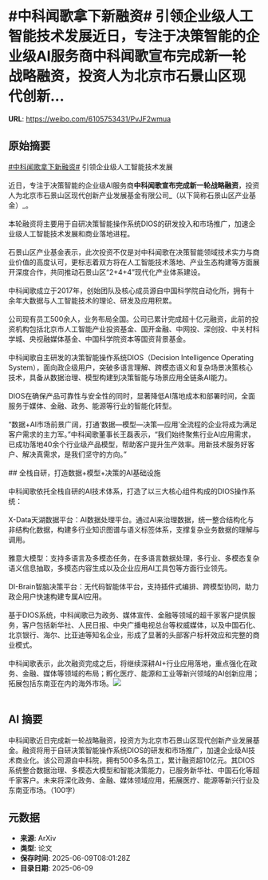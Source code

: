 # #中科闻歌拿下新融资# 引领企业级人工智能技术发展近日，专注于决策智能的企业级AI服务商**中科闻歌宣布完成新一轮战略融资**，投资人为北京市石景山区现代创新...

**URL**: https://weibo.com/6105753431/PvJF2wmua

## 原始摘要

<a href="https://m.weibo.cn/search?containerid=231522type%3D1%26t%3D10%26q%3D%23%E4%B8%AD%E7%A7%91%E9%97%BB%E6%AD%8C%E6%8B%BF%E4%B8%8B%E6%96%B0%E8%9E%8D%E8%B5%84%23&amp;extparam=%23%E4%B8%AD%E7%A7%91%E9%97%BB%E6%AD%8C%E6%8B%BF%E4%B8%8B%E6%96%B0%E8%9E%8D%E8%B5%84%23" data-hide=""><span class="surl-text">#中科闻歌拿下新融资#</span></a> 引领企业级人工智能技术发展<br><br>近日，专注于决策智能的企业级AI服务商**中科闻歌宣布完成新一轮战略融资**，投资人为北京市石景山区现代创新产业发展基金有限公司_（以下简称石景山区产业基金）_。<br><br>本轮融资将主要用于自研决策智能操作系统DIOS的研发投入和市场推广，加速企业级人工智能技术发展和商业落地进程。<br><br>石景山区产业基金表示，此次投资不仅是对中科闻歌在决策智能领域技术实力与商业价值的高度认可，更标志着双方将在人工智能技术落地、产业生态构建等方面展开深度合作，共同推动石景山区“2+4+4”现代化产业体系建设。<br><br>中科闻歌成立于2017年，创始团队及核心成员源自中国科学院自动化所，拥有十余年大数据与人工智能技术的理论、研发及应用积累。<br><br>公司现有员工500余人，业务布局全国。公司已累计完成超十亿元融资，此前的投资机构包括北京市人工智能产业投资基金、国开金融、中网投、深创投、中关村科学城、央视融媒体基金、中国科学院资本等国资背景基金。<br><br>中科闻歌自主研发的决策智能操作系统DIOS（Decision Intelligence Operating System），面向政企级用户，突破多语言理解、跨模态语义和复杂场景决策核心技术，具备从数据治理、模型构建到决策智能与场景应用全链条AI能力。<br><br>DIOS在确保产品可靠性与安全性的同时，显著降低AI落地成本和部署时间，全面服务于媒体、金融、政务、能源等行业的智能化转型。<br><br>“数据+AI市场前景广阔，打通‘数据—模型—决策—应用’全流程的企业将成为满足客户需求的主力军。”中科闻歌董事长王磊表示，“我们始终聚焦行业AI应用需求，已成功落地40余个行业级产品模型，帮助客户提升生产效率。用新技术服务好客户、解决真需求，是我们坚守的方向。”<br><br>## 全栈自研，打造数据+模型+决策的AI基础设施<br><br>中科闻歌依托全栈自研的AI技术体系，打造了以三大核心组件构成的DIOS操作系统：<br><br>X-Data天湖数据平台：AI数据处理平台。通过AI来治理数据，统一整合结构化与非结构化数据，构建多行业知识图谱与语义标签体系，支撑复杂业务数据的理解与调用。<br><br>雅意大模型：支持多语言及多模态任务，在多语言数据处理，多行业、多模态复杂语义信息抽取，多模态内容生成以及企业应用AI工具包等方面行业领先。<br><br>DI-Brain智脑决策平台：无代码智能体平台，支持插件式编排、跨模型协同，助力政企用户快速构建专属AI应用。<br><br>基于DIOS系统，中科闻歌已为政务、媒体宣传、金融等领域的超千家客户提供服务，客户包括新华社、人民日报、中央广播电视总台等权威媒体，以及中国石化、北京银行、海尔、比亚迪等知名企业，形成了显著的头部客户标杆效应和完整的商业模式。<br><br>中科闻歌表示，此次融资完成之后，将继续深耕AI+行业应用落地，重点强化在政务、金融、媒体等领域的布局；孵化医疗、能源和工业等新兴领域的AI创新应用；拓展包括东南亚在内的海外市场。<img style="" src="https://tvax2.sinaimg.cn/large/006Fd7o3gy1i2921faylpj30u008jjwp.jpg" referrerpolicy="no-referrer"><br><br>

## AI 摘要

中科闻歌近日完成新一轮战略融资，投资方为北京市石景山区现代创新产业发展基金。融资将用于自研决策智能操作系统DIOS的研发和市场推广，加速企业级AI技术商业化。该公司源自中科院，拥有500多名员工，累计融资超10亿元。其DIOS系统整合数据治理、多模态大模型和智能决策能力，已服务新华社、中国石化等超千家客户。未来将深化政务、金融、媒体领域应用，拓展医疗、能源等新兴行业及东南亚市场。（100字）

## 元数据

- **来源**: ArXiv
- **类型**: 论文
- **保存时间**: 2025-06-09T08:01:28Z
- **目录日期**: 2025-06-09
